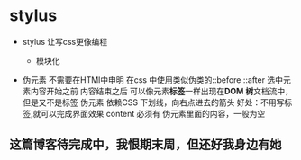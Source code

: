# stylus

- stylus 让写css更像编程
  - 模块化

- 伪元素
  不需要在HTMl中申明
  在css 中使用类似伪类的::before
  ::after
  选中元素内容开始之前
  内容结束之后
  可以像元素**标签**一样出现在**DOM 树**文档流中，但是又不是标签
  伪元素 依赖CSS
  下划线，向右点进去的箭头
  好处：不用写标签,就可以完成界面效果
  content 必须有 伪元素里面的内容，一般为空

## 这篇博客待完成中，我恨期末周，但还好我身边有她
